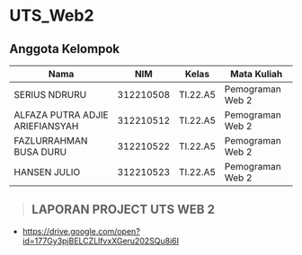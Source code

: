 # UTS_Web2

## Anggota Kelompok <br>

| Nama                                      | NIM       | Kelas     | Mata Kuliah                 |
| ----------------------------------------- | --------- | --------- | --------------------------- |
| SERIUS NDRURU                             | 312210508 | TI.22.A5  | Pemograman Web 2            |
| ALFAZA PUTRA ADJIE ARIEFIANSYAH           | 312210512 | TI.22.A5  | Pemograman Web 2            |
| FAZLURRAHMAN BUSA DURU                    | 312210522 | TI.22.A5  | Pemograman Web 2            |
| HANSEN JULIO                              | 312210523 | TI.22.A5  | Pemograman Web 2            |

> ## LAPORAN PROJECT UTS WEB 2
- https://drive.google.com/open?id=177Gy3pjBELCZLlfvxXGeru202SQu8i6I
